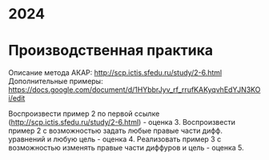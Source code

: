 # 2024
# Производственная практика
Описание метода АКАР: http://scp.ictis.sfedu.ru/study/2-6.html
Дополнительные примеры: https://docs.google.com/document/d/1HYbbrJyv_rf_rrufKAKyqvhEdYJN3KOi/edit
 
Воспроизвести пример 2 по первой ссылке (http://scp.ictis.sfedu.ru/study/2-6.html) - оценка 3. Воспроизвести пример 2 с возможностью задать любые правые части дифф. уравнений и любую цель - оценка 4. Реализовать пример 3 с возможностью изменять правые части диффуров и цель - оценка 5.
